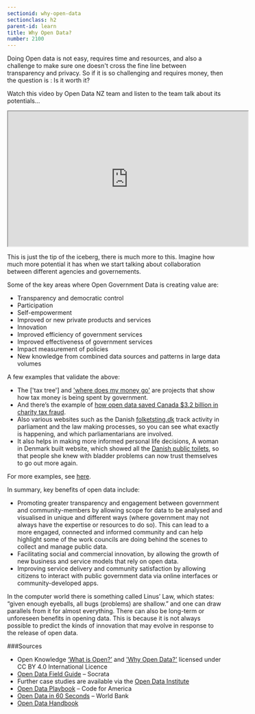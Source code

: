 ```yaml
---
sectionid: why-open-data
sectionclass: h2
parent-id: learn
title: Why Open Data?
number: 2100
---
```


Doing Open data is not easy, requires time and resources, and also a challenge to make sure one doesn't cross the fine line between transparency and privacy.
So if it is so challenging and requires money, then the question is : Is it worth it?

Watch this video by Open Data NZ team and listen to the team talk about its potentials...
<iframe width="560" height="315" src="https://www.youtube.com/embed/bwX5MAZ6zKI" frameborder="1" allowfullscreen></iframe>

This is just the tip of the iceberg, there is much more to this. Imagine how much more potential it has when we start talking about collaboration between different agencies and governements.

Some of the key areas where Open Government Data is creating value are:

- Transparency and democratic control
- Participation
- Self-empowerment
- Improved or new private products and services
- Innovation
- Improved efficiency of government services
- Improved effectiveness of government services
- Impact measurement of policies
- New knowledge from combined data sources and patterns in large data volumes

A few examples that validate the above:

- The ['tax tree'] and ['where does my money go'](http://app.wheredoesmymoneygo.org//) are projects that show how tax money is being spent by government.
- And there’s the example of [how open data saved Canada $3.2 billion in charity tax fraud](https://eaves.ca/2010/04/14/case-study-open-data-and-the-public-purse/).
- Also various websites such as the Danish [folketsting.dk](folketsting.dk) track activity in parliament and the law making processes, so you can see what exactly is happening, and which parliamentarians are involved.
- It also helps in making more informed personal life decisions, A woman in Denmark built website, which showed all the [Danish public toilets](http://beta.findtoilet.dk/), so that people she knew with bladder problems can now trust themselves to go out more again.

For more examples, see [here](#examples-of-open-data-usage).

In summary, key benefits of open data include:

- Promoting greater transparency and engagement between government and community-members by allowing scope for data to be analysed and visualised in unique and different ways (where government may not always have the expertise or resources to do so). This can lead to a more engaged, connected and informed community and can help highlight some of the work councils are doing behind the scenes to collect and manage public data.
- Facilitating social and commercial innovation, by allowing the growth of new business and service models that rely on open data.
- Improving service delivery and community satisfaction by allowing citizens to interact with public government data via online interfaces or community-developed apps.

In the computer world there is something called Linus’ Law, which states: “given enough eyeballs, all bugs (problems) are shallow.” and one can draw parallels from it for almost everything.
There can also be long-term or unforeseen benefits in opening data. This is because it is not always possible to predict the kinds of innovation that may evolve in response to the release of open data.


###Sources

- Open Knowledge [‘What is Open?’](https://okfn.org/opendata/) and ['Why Open Data?'](https://okfn.org/opendata/why-open-data/) licensed under CC BY 4.0 International Licence
- [Open Data Field Guide](https://socrata.com/open-data-field-guide/) – Socrata
- Further case studies are available via the [Open Data Institute](http://theodi.org/case-studies)
- [Open Data Playbook](http://archive.codeforamerica.org/practices/open/open-data/#groundwork) – Code for America
- [Open Data in 60 Seconds](http://opendatatoolkit.worldbank.org/en/open-data-in-60-seconds.html) – World Bank
- [Open Data Handbook](http://opendatahandbook.org/guide/en/why-open-data/)
